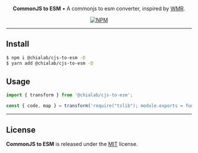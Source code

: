 <p align="center">
    <strong>CommonJS to ESM</strong> • A commonjs to esm converter, inspired by <a href="https://github.com/preactjs/wmr">WMR</a>.
</p>

<p align="center">
    <a href="https://www.npmjs.com/package/@chialab/cjs-to-esm"><img alt="NPM" src="https://img.shields.io/npm/v/@chialab/cjs-to-esm.svg?style=flat-square"></a>
</p>

---

## Install

```sh
$ npm i @chialab/cjs-to-esm -D
$ yarn add @chialab/cjs-to-esm -D
```

## Usage

```js
import { transform } from '@chialab/cjs-to-esm';

const { code, map } = transform('require("tslib"); module.exports = function() {}');
```

---

## License

**CommonJS to ESM** is released under the [MIT](https://github.com/chialab/rna/blob/main/packages/cjs-to-esm/LICENSE) license.
